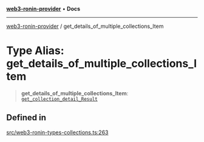 [**web3-ronin-provider**](../README.md) • **Docs**

***

[web3-ronin-provider](../globals.md) / get\_details\_of\_multiple\_collections\_Item

# Type Alias: get\_details\_of\_multiple\_collections\_Item

> **get\_details\_of\_multiple\_collections\_Item**: [`get_collection_detail_Result`](../interfaces/get_collection_detail_Result.md)

## Defined in

[src/web3-ronin-types-collections.ts:263](https://github.com/chuacw/web3-ronin-provider/blob/7646ce38176c1dab59363eef0869f2efa34d498b/src/web3-ronin-types-collections.ts#L263)
